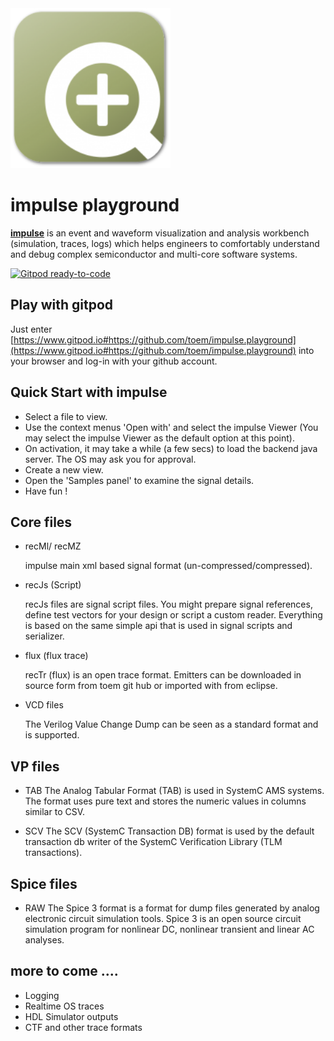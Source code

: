 <img src="impulse.png" width="256px" >

# impulse playground

[**impulse**](https://toem.de/index.php/products/impulse) is an event and waveform visualization and analysis workbench (simulation, traces, logs) which helps engineers to comfortably understand and debug complex semiconductor and multi-core software systems.

[![Gitpod ready-to-code](https://img.shields.io/badge/Gitpod-ready--to--code-blue?logo=gitpod)](https://gitpod.io/#https://github.com/toem/playground)

## Play with gitpod

Just enter [https://www.gitpod.io#https://github.com/toem/impulse.playground](https://www.gitpod.io#https://github.com/toem/impulse.playground) into your browser and log-in with your github account.

## Quick Start with impulse

* Select a file to view.
* Use the context menus 'Open with' and select the impulse Viewer (You may select the impulse Viewer as the default option at this point).
* On activation, it may take a while (a few secs) to load the backend java server. The OS may ask you for approval.
* Create a new view.
* Open the 'Samples panel' to examine the signal details. 
* Have fun !

## Core files

* recMl/ recMZ

    impulse main xml based signal format (un-compressed/compressed).

* recJs (Script)

    recJs files are signal script files. You might prepare signal references, define test vectors for your design or script a custom reader. Everything is based on the same simple api that is used in signal scripts and serializer.

* flux (flux trace)

    recTr (flux) is an open trace format. Emitters can be downloaded in source form from toem git hub or imported with from eclipse.

* VCD files

    The Verilog Value Change Dump can be seen as a standard format and is supported.

## VP files

* TAB
    The Analog Tabular Format (TAB) is used in SystemC AMS systems. The format uses pure text and stores the numeric values in columns similar to CSV. 

* SCV
    The SCV (SystemC Transaction DB) format is used by the default transaction db writer of the SystemC Verification Library (TLM transactions).

## Spice files

* RAW
    The Spice 3 format is a format for dump files generated by analog electronic circuit simulation tools. Spice 3 is an open source circuit simulation program for nonlinear DC, nonlinear transient and linear AC analyses.


## more to come ....

* Logging
* Realtime OS traces
* HDL Simulator outputs
* CTF and other trace formats
